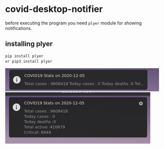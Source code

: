 # covid-desktop-notifier

before executing the program you need `plyer` module for showing notifications.

## installing plyer
```bash
pip install plyer
or pip3 install plyer
```

![image 1](Image%202.png)
![image 2](image%201.png)
